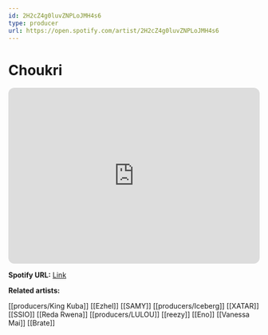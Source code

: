 ```yaml
---
id: 2H2cZ4g0luvZNPLoJMH4s6
type: producer
url: https://open.spotify.com/artist/2H2cZ4g0luvZNPLoJMH4s6
---
```

# Choukri

<iframe style="border-radius:12px" src="https://open.spotify.com/embed/artist/2H2cZ4g0luvZNPLoJMH4s6" width="100%" height="352" frameBorder="0" allowfullscreen="" allow="autoplay; clipboard-write; encrypted-media; fullscreen; picture-in-picture" loading="lazy"></iframe>

**Spotify URL:** [Link](https://open.spotify.com/artist/2H2cZ4g0luvZNPLoJMH4s6)

**Related artists:**

[[producers/King Kuba]]
[[Ezhel]]
[[SAMY]]
[[producers/Iceberg]]
[[XATAR]]
[[SSIO]]
[[Reda Rwena]]
[[producers/LULOU]]
[[reezy]]
[[Eno]]
[[Vanessa Mai]]
[[Brate]]
